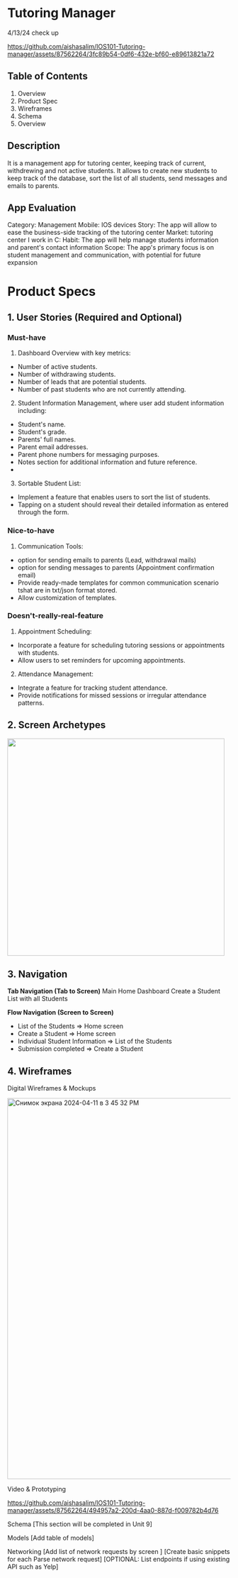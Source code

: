 # Tutoring Manager


4/13/24 check up


https://github.com/aishasalim/IOS101-Tutoring-manager/assets/87562264/3fc89b54-0df6-432e-bf60-e89613821a72



## Table of Contents

1. Overview
2. Product Spec
3. Wireframes
4. Schema
5. Overview

## Description

It is a management app for tutoring center, keeping track of current, withdrewing and not active students. It allows to create new students to keep track of the database, sort the list of all students, send messages and emails to parents. 

## App Evaluation

Category: Management
Mobile: IOS devices
Story: The app will allow to ease the business-side tracking of the tutoring center
Market: tutoring center I work in C:
Habit: The app will help manage students information and parent's contact information
Scope: The app's primary focus is on student management and communication, with potential for future expansion

# Product Specs

## 1. User Stories (Required and Optional)

### Must-have

1. Dashboard Overview with key metrics:
 - Number of active students.
 - Number of withdrawing students.
 - Number of leads that are potential students.
 - Number of past students who are not currently attending.

2. Student Information Management, where user add student information including:
 - Student's name.
 - Student's grade.
 - Parents' full names.
 - Parent email addresses.
 - Parent phone numbers for messaging purposes.
 - Notes section for additional information and future reference.
 - 
3. Sortable Student List:

 - Implement a feature that enables users to sort the list of students.
 - Tapping on a student should reveal their detailed information as entered through the form.


### Nice-to-have

1. Communication Tools:
 - option for sending emails to parents (Lead, withdrawal mails)
 - option for sending messages to parents (Appointment confirmation email)
 - Provide ready-made templates for common communication scenario tshat are in txt/json format stored.
 - Allow customization of templates.

### Doesn't-really-real-feature

1. Appointment Scheduling:
 - Incorporate a feature for scheduling tutoring sessions or appointments with students.
 - Allow users to set reminders for upcoming appointments.

2. Attendance Management:
 - Integrate a feature for tracking student attendance.
 - Provide notifications for missed sessions or irregular attendance patterns.

## 2. Screen Archetypes

<img width="490" src="https://github.com/aishasalim/IOS101-Tutoring-manager/assets/87562264/56fa0d85-6276-4b00-bec7-83ee2be64619">

## 3. Navigation

**Tab Navigation (Tab to Screen)**
Main Home Dashboard 
Create a Student 
List with all Students

**Flow Navigation (Screen to Screen)**
- List of the Students
   => Home screen
- Create a Student
   => Home screen
- Individual Student Information 
   => List of the Students 
- Submission completed 
  => Create a Student
  
  
## 4. Wireframes
Digital Wireframes & Mockups

<img width="859" alt="Снимок экрана 2024-04-11 в 3 45 32 PM" src="https://github.com/aishasalim/IOS101-Tutoring-manager/assets/87562264/f2c0824b-2302-40a4-bc9c-f2975dc4cf92">


Video & Prototyping

https://github.com/aishasalim/IOS101-Tutoring-manager/assets/87562264/494957a2-200d-4aa0-887d-f009782b4d76



Schema
[This section will be completed in Unit 9]

Models
[Add table of models]

Networking
[Add list of network requests by screen ]
[Create basic snippets for each Parse network request]
[OPTIONAL: List endpoints if using existing API such as Yelp]
